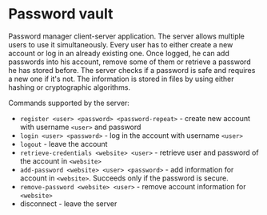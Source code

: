 # Password vault

Password manager client-server application. The server allows multiple users to use it simultaneously. Every user has to either 
create a new account or log in an already existing one. Once logged, he can add passwords into his account, remove some of 
them or retrieve a password he has stored before. The server checks if a password is safe and requires a new one if it's not. 
The information is stored in files by using either hashing or cryptographic algorithms.

Commands supported by the server:

- `register <user> <password> <password-repeat>` - create new account with username `<user>` and password
- `login <user> <password>` - log in the account with username `<user>`
- `logout` - leave the account
- `retrieve-credentials <website> <user>` - retrieve user and password of the account in `<website>`
- `add-password <website> <user> <password>` - add information for account in `<website>`. Succeeds only if the password is secure.
- `remove-password <website> <user>` - remove account information for `<website>`
- disconnect - leave the server
